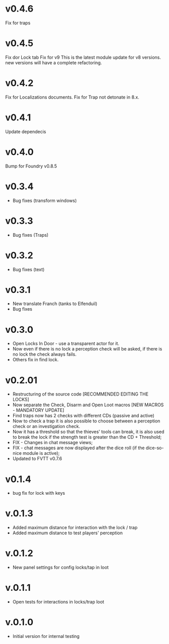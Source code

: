 # v0.4.6
Fix for traps

# v0.4.5
Fix dor Lock tab
Fix for v9
This is the latest module update for v8 versions.
new versions will have a complete refactoring.

# v0.4.2
Fix for Localizations documents.
Fix for Trap not detonate in 8.x.

# v0.4.1
Update dependecis

# v0.4.0
Bump for Foundry v0.8.5

# v0.3.4
* Bug fixes (transform windows)

# v0.3.3
* Bug fixes (Traps)

# v0.3.2
* Bug fixes (text)

# v0.3.1
* New translate Franch (tanks to Elfenduil)
* Bug fixes

# v0.3.0
* Open Locks In Door - use a transparent actor for it.
* Now even if there is no lock a perception check will be asked, if there is no lock the check always fails.
* Others fix in find lock.

# v0.2.01
* Restructuring of the source code [RECOMMENDED EDITING THE LOCKS]
* Now separate the Check, Disarm and Open Loot macros [NEW MACROS - MANDATORY UPDATE]
* Find traps now has 2 checks with different CDs (passive and active)
* Now to check a trap it is also possible to choose between a perception check or an investigation check.
* Now it has a threshold so that the thieves' tools can break, it is also used to break the lock if the strength test is greater than the CD + Threshold;
* FIX - Changes in chat message views;
* FIX - chat messages are now displayed after the dice roll (if the dice-so-nice module is active);
* Updated to FVTT v0.7.6

# v0.1.4
* bug fix for lock with keys

# v.0.1.3
* Added maximum distance for interaction with the lock / trap
* Added maximum distance to test players' perception

# v.0.1.2
* New panel settings for config locks/tap in loot

# v.0.1.1
* Open tests for interactions in locks/trap loot

# v.0.1.0
* Initial version for internal testing